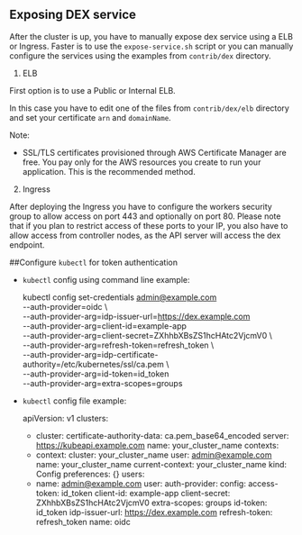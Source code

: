 ## Exposing DEX service
After the cluster is up, you have to manually expose dex service using a ELB or Ingress.
Faster is to use the `expose-service.sh` script or you can manually configure the services using the examples from `contrib/dex` directory.

1. ELB

First option is to use a Public or Internal ELB.

In this case you have to edit one of the files from `contrib/dex/elb` directory and set your certificate `arn` and `domainName`.

Note: 
* SSL/TLS certificates provisioned through AWS Certificate Manager are free. 
You pay only for the AWS resources you create to run your application. This is the recommended method.

2. Ingress

After deploying the Ingress you have to configure the workers security group to allow access on port 443 and optionally on port 80.
Please note that if you plan to restrict access of these ports to your IP, you also have to allow access from controller nodes, as the API server will access the dex endpoint.

##Configure `kubectl` for token authentication

* `kubectl` config using command line example:


    kubectl config set-credentials admin@example.com  \
    --auth-provider=oidc \   
    --auth-provider-arg=idp-issuer-url=https://dex.example.com \
    --auth-provider-arg=client-id=example-app \
    --auth-provider-arg=client-secret=ZXhhbXBsZS1hcHAtc2VjcmV0 \   
    --auth-provider-arg=refresh-token=refresh_token \   
    --auth-provider-arg=idp-certificate-authority=/etc/kubernetes/ssl/ca.pem \   
    --auth-provider-arg=id-token=id_token \
    --auth-provider-arg=extra-scopes=groups

* `kubectl` config file example:


    apiVersion: v1
    clusters:
    - cluster:
        certificate-authority-data: ca.pem_base64_encoded
        server: https://kubeapi.example.com
      name: your_cluster_name
    contexts:
    - context:
        cluster: your_cluster_name
        user: admin@example.com
      name: your_cluster_name
    current-context: your_cluster_name
    kind: Config
    preferences: {}
    users:
    - name: admin@example.com
      user:
        auth-provider:
          config:
            access-token: id_token
            client-id: example-app 
            client-secret: ZXhhbXBsZS1hcHAtc2VjcmV0
            extra-scopes: groups
            id-token: id_token
            idp-issuer-url: https://dex.example.com
            refresh-token: refresh_token
          name: oidc
          